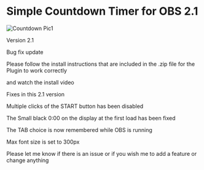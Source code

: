 # Simple Countdown Timer for OBS 2.1

![Countdown Pic1](https://user-images.githubusercontent.com/104570886/173329365-6825d514-73f1-41a3-a6c4-53a874c7c006.jpg)

Version 2.1



Bug fix update

Please follow the install instructions that are included in the .zip file for the Plugin to work correctly

and watch the install video



Fixes in this 2.1 version



Multiple clicks of the START button has been disabled

The Small black 0:00 on the display at the first load has been fixed

The TAB choice is now remembered while OBS is running

Max font size is set to 300px



Please let me know if there is an issue or if you wish me to add a feature or change anything
